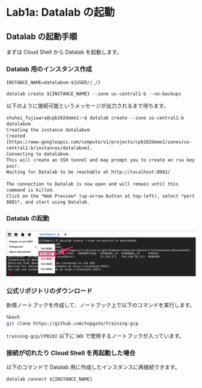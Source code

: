 # Lab1a: Datalab の起動

## Datalab の起動手順

まずは Cloud Shell から Datalab を起動します。

### Datalab 用のインスタンス作成

```
INSTANCE_NAME=datalabvm-${USER//_/}
```

```
datalab create ${INSTANCE_NAME} --zone us-central1-b --no-backups 
```

以下のように接続可能というメッセージが出力されるまで待ちます。

```
shuhei_fujiwara@cpb102demo1:~$ datalab create --zone us-central1-b datalabvm
Creating the instance datalabvm
Created [https://www.googleapis.com/compute/v1/projects/cpb102demo1/zones/us-central1-b/instances/datalabvm].
Connecting to datalabvm.
This will create an SSH tunnel and may prompt you to create an rsa key pair.
Waiting for Datalab to be reachable at http://localhost:8081/

The connection to Datalab is now open and will remain until this command is killed.
Click on the *Web Preview* (up-arrow button at top-left), select *port 8081*, and start using Datalab.
```

### Datalab の起動

<img src="img/run_datalab.jpg" width=512px>

### 公式リポジトリのダウンロード

新規ノートブックを作成して、ノートブック上で以下のコマンドを実行します。

```sh
%bash
git clone https://github.com/topgate/training-gcp
```

`training-gcp/CPB102` 以下に lab で使用するノートブックが入っています。

### 接続が切れたり Cloud Shell を再起動した場合

以下のコマンドで Datalab 用に作成したインスタンスに再接続できます。

```
datalab connect ${INSTANCE_NAME}
```
